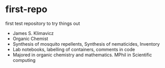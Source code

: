 # first-repo
first test repository to try things out

- James S. Klimavicz
- Organic Chemist
- Synthesis of mosquito repellents, Synthesis of nematicides, Inventory 
- Lab notebooks, labelling of containers, comments in code
- Majored in organic chemistry and mathematics. MPhil in Scientific computing
